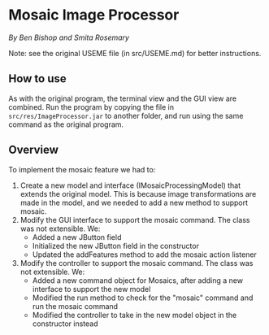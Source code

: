 # Mosaic Image Processor

_By Ben Bishop and Smita Rosemary_

Note: see the original USEME file (in src/USEME.md) for better instructions.

## How to use

As with the original program, the terminal view and the GUI view are combined. Run the program by
copying the file in `src/res/ImageProcessor.jar` to another folder, and run using the same command
as the original program.

## Overview

To implement the mosaic feature we had to:

1. Create a new model and interface (IMosaicProcessingModel) that extends the original model. This
   is because image transformations are made in the model, and we needed to add a new method to
   support mosaic.
2. Modify the GUI interface to support the mosaic command. The class was not extensible. We:
    * Added a new JButton field
    * Initialized the new JButton field in the constructor
    * Updated the addFeatures method to add the mosaic action listener
3. Modify the controller to support the mosaic command. The class was not extensible. We:
    * Added a new command object for Mosaics, after adding a new interface to support the new model
    * Modified the run method to check for the "mosaic" command and run the mosaic command
    * Modified the controller to take in the new model object in the constructor instead